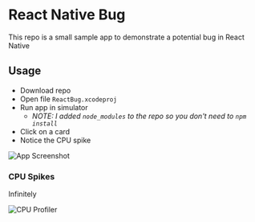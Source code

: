 # React Native Bug

This repo is a small sample app to demonstrate a potential bug in React Native

## Usage

  * Download repo
  * Open file `ReactBug.xcodeproj`
  * Run app in simulator
    * *NOTE: I added `node_modules` to the repo so you don't need to `npm install`*
  * Click on a card
  * Notice the CPU spike

![App Screenshot](http://cl.ly/image/1Y1O2I0x3c28/Sim.png)

### CPU Spikes

Infinitely

![CPU Profiler](http://cl.ly/image/3d2k1j2p1L1Q/Screen%20Shot%202015-08-05%20at%202.22.25%20PM.png)
